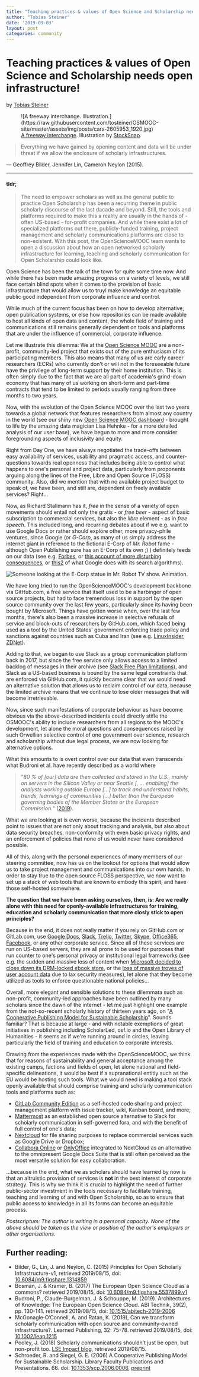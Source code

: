 ```yaml
---
title: "Teaching practices & values of Open Science and Scholarship needs open infrastructure!"
author: "Tobias Steiner"
date: '2019-09-03'
layout: post
categories: community
---
```



# Teaching practices & values of Open Science and Scholarship needs open infrastructure!

by [Tobias Steiner][osmoocpeople]

<figure>
  ![A freeway interchange. Illustration.](https://raw.githubusercontent.com/tosteiner/OSMOOC-site/master/assets/img/posts/cars-2605953_1920.jpg)
  <figcaption>
    <a href="https://pixabay.com/de/photos/2605953/">A freeway interchange</a>.
    Illustration by <a href="https://pixabay.com/de/users/StockSnap-894430/">StockSnap</a>.
  </figcaption>
</figure>

> Everything we have gained by opening content and data will be under threat if
> we allow the enclosure of scholarly infrastructures.

— Geoffrey Bilder, Jennifer Lin, Cameron Neylon (2015).

---

#### **tldr;**

> The need to empower scholars as well as the general public to practice Open
> Scholarship has been a recurring theme in public scholarly discourse of the
> last dacade and beyond. Still, the tools and platforms required to make this a
> reality are usually in the hands of - often US-based - for-profit companies.
> And while there exist a lot of specialized platforms out there, publicly-funded
> training, project management and scholarly communications platforms are close
> to non-existent. With this post, the OpenScienceMOOC team wants to open a
> discussion about how an open networked scholarly infrastructure for learning,
> teaching and scholarly communication for Open Scholarship could look like.

Open Science has been the talk of the town for quite some time now. And while there has been made amazing progress on a variety of levels, we still face certain blind spots when it comes to the provision of basic infrastructure that would allow us to truyl make knowledge an equitable public good independent from corporate influence and control.

While much of the current focus has been on how to develop alternative, open publication systems, or else how repositories can be made available to host all kinds of open data and content, the whole field of training and communications still remains generally dependent on tools and platforms that are under the influence of commercial, corporate influence.

Let me illustrate this dilemma: We at the [Open Science MOOC][opensciencemooc] are a non-profit, community-led project that exists out of the pure enthusiasm of its participating members. This also means that many of us are early career researchers (ECRs) who currently don't or will not in the foreseeable future have the privilege of long-term support by their home institution. This is often simply due to the fact that we are all part of academia's grind-down economy that has many of us working on short-term and part-time contracts that tend to be limited to periods usually ranging from three months to two years.

Now, with the evolution of the Open Science MOOC over the last two years towards a global network that features researchers from almost any country in the world (see our shiny new [Open Science MOOC dashboard][osmoocdashboard] - brought to life by the amazing data magician Lisa Hehnke - for a more detailed analysis of our user base), we have begun to more and more consider foregrounding aspects of inclusivity and equity.

Right from Day One, we have always negotiated the trade-offs between easy availability of services, usability and pragmatic access, and counter-questions towards real openness that includes being able to control what happens to one's personal and project data, particularly from proponents arguing along the lines of the Free, Libre and Open Source (FLOSS) community. Also, did we mention that with no available project budget to speak of, we have been, and still are, dependent on freely available services? Right...

Now, as Richard Stallmann has it, *free* in the sense of a variety of open movements should entail not only the gratis - or *free beer* - aspect of basic subscription to commercial services, but also the *libre* element  - as in *free speech*. This included long, and recurring debates about if we e.g. want to use Google Docs or rather should explore other, more privacy-phile ventures, since Google (or *G-Corp*, as many of us simply address the internet giant in
reference to the fictional E-Corp of *Mr. Robot* fame - although Open Publishing sure has an E-Corp of its own ;) ) definitely feeds on our data (see e.g. [Forbes][forbes], or [this account of more disturbing consequences][npr], or [this2][creativegood] of what Google does with its search algorithms).

![Someone looking at the E-Corp statue in Mr. Robot TV show. Animation.](https://raw.githubusercontent.com/tosteiner/OSMOOC-site/master/assets/img/posts/e-corp.gif)

We have long tried to run the OpenScienceMOOC's development backbone via GitHub.com, a free service that itself used to be a harbinger of open source projects, but had to face tremendous loss in support by the open source community over the last few years, particularly since its having been bought by Microsoft. Things have gotten worse when, over the last few months, there's also been a massive increase in selective refusals of service and block-outs of researchers by GitHub.com, which faced being used as a tool by the United States' government enforcing trade
policy and sanctions against countries such as Cuba and Iran (see e.g. [LinuxInsider][linuxinsider], [ZDNet][zdnet]).

Adding to that, we began to use Slack as a group communication platform back in 2017, but since the free service only allows access to a limited backlog of messages in their archive (see [Slack Free Plan limitations][slack]), and Slack as a US-based business is bound by the same legal constraints that are enforced via GitHub.com, it quickly became clear that we would need an alternative solution that allows us to reclaim control of our data, because the limited archive means that we continue to lose older messages that will become irretrievable.

Now, since such manifestations of corporate behaviour as have become obvious via the above-described incidents could directly stifle the OSMOOC's ability to include researchers from all regions to the MOOC's development, let alone the moral questions and consequences raised by such Orwellian selective control of one government over science, research and scholarship without due legal process, we are now looking for alternative options.

What this amounts to is overt control over our data that even transcends what Budroni et al. have recently described as a world where
> "*80 % of [our] data are then collected and stored in the U.S., mainly on servers in the Silicon Valley or near Seattle [, ... enabling] the analysts working outside Europe [...] to track and
understand habits, trends, learnings of communities [...] better than the European governing bodies of the Member States or the European Commission.*" ([2019][abitechdoi]).

What we are looking at is even worse, because the incidents described point to issues that are not only about tracking and analysis, but also about data security breaches, non-conformity with even basic privacy rights, and an enforcement of policies that none of us would never have considered possible.

All of this, along with the personal experiences of many members of our steering committee, now has us on the lookout for options that would allow us to take project management and communications into our own hands. In order to stay true
to the open source FLOSS perspective, we now want to set up a stack of web tools that are known to embody this spirit, and have those self-hosted somewhere.

**The question that we have been asking ourselves, then, is: Are we really alone with this need for openly-available infrastructures for training, education and scholarly communication that more closly stick to open principles?**

Because in the end, it does not really matter if you rely on GitHub.com or GitLab.com, use [Google Docs][hackernoon], [Slack][slackzdnet], [Trello][theintercept], [Twitter][twitterleak], [Skype][skypesurveillance], [Office365][office365ban], [Facebook][techtarget], or any other corporate service. Since all of these services are run on US-based servers, they are all prone to be used for purposes that run counter to one's personal privacy or institutional legal frameworks (see e.g. the sudden and massive loss of content when [Microsoft decided to close down its DRM-locked ebook store][msebookalypse], or the [loss of massive troves of user account data][wikipedia] due to lax security measures), let alone that they become utilized as tools to enforce questionable national policies...

Overall, more elegant and sensible solutions to these dilemmata such as non-profit, community-led approaches have been outlined by many scholars since the dawn of the internet - let me just highlight one example from the not-so-recent scholarly history of thirteen years ago, on "[A Cooperative Publishing Model for Sustainable Scholarship][schroedersiegel]". Sounds familiar? That is because at large - and with notable exemptions of great initiatives in publishing including ScholarLed, osf.io and the Open Library of Humanities - it seems as if we're running around in circles, leaving particularly the field of training and education to corporate interests.

Drawing from the experiences made with the OpenScienceMOOC, we think that for reasons of sustainability and general acceptance among the existing camps, factions and fields of open, let alone national and field-specific delineations, it would be best if a supranational entitiy such as the EU would be hosting such tools. What we would need is making a tool stack openly available that should comprise training and scholarly communication tools and platforms such as:

- [GitLab Community Edition][gitlab-ce] as a self-hosted code sharing and project management platform with issue tracker, wiki, Kanban board, and more;
- [Mattermost][mattermost] as an established open source alternative to Slack for scholarly communication in self-governed fora, and with the benefit of full control of one's data;
- [Nextcloud][nextcloud] for file sharing purposes to replace commercial services such as Google Drive or Dropbox;
- [Collabora Online][collabora-online] or [OnlyOffice][onlyoffice] integrated to NextCloud as an alternative to the omnipresent Google Docs Suite that is still often perceived as the most versatile solution for easy collaboration.

...because in the end, what we as scholars should have learned by now is that an altruistic provision of services is **not** in the best interest of corporate strategy. This is why we think it is crucial to highlight the need of further
public-sector investment in the tools necessary to facilitate training, teaching and learning of and with Open Scholarship, so as to ensure that public access to knowledge in all its forms can become an equitable process.

*Postscriptum: The author is writing in a personal capacity. None of the above should be taken as the view or position of the author's employers or other organisations.*

## Further reading:

- Bilder, G., Lin, J. and Neylon, C. (2015) Principles for Open Scholarly Infrastructure-v1,
  retrieved 2019/08/15, doi: [10.6084/m9.figshare.1314859][figsharedoi1]
- Bosman, J. & Kramer, B. (2017) The European Open Science Cloud as a commons? retrieved 2019/08/15, doi: [10.6084/m9.figshare.5537899.v1][figsharedoi2]
- Budroni, P., Claude-Burgelman, J. & Schouppe, M. (2019). Architectures of
  Knowledge: The European Open Science Cloud. ABI Technik, 39(2), pp. 130-141.
  retrieved 2019/08/15, doi: [10.1515/abitech-2019-2006][abitechdoi]
- McGonagle‐O’Connell, A. and Ratan, K. (2019), Can we transform scholarly
  communication with open source and community‐owned infrastructure?. Learned
  Publishing, 32: 75-78. retrieved 2019/08/15, doi: [10.1002/leap.1215][leapdoi]
- Pooley, J. (2018) Scholarly communications shouldn’t just be open, but non-profit too. [LSE Impact blog][lseiblink], retrieved 2019/08/15.
- Schroeder, R. and Siegel, G. E. (2006) A Cooperative Publishing Model for Sustainable Scholarship. Library Faculty Publications and Presentations. 66. doi: [10.1353/scp.2006.0006][schroedersiegeldoi], [preprint][schroedersiegel]

[collabora-online]: https://www.collaboraoffice.com/collabora-online/
[gitlab-ce]: https://gitlab.com/gitlab-org/gitlab-ce/
[mattermost]: https://www.mattermost.org/
[nextcloud]: https://nextcloud.com/
[onlyoffice]: https://www.onlyoffice.com/
[opensciencemooc]: https://opensciencemooc.eu/
[osmoocdashboard]: https://www.dataplanes.org/osmooc-dashboard/
[forbes]: https://www.forbes.com/sites/kateoflahertyuk/2019/08/01/warning-issued-over-google-chrome-ad-blocking-plans/#413dadce219a
[wikipedia]: https://en.wikipedia.org/wiki/List_of_data_breaches
[npr]: https://www.npr.org/2019/02/22/696949013/advertisers-abandon-youtube-over-concerns-that-pedophiles-lurk-in-comments-secti?t=1566209097077
[creativegood]: https://creativegood.com/blog/19/google-profits-from-pedophiles.html
[linuxinsider]: https://www.linuxinsider.com/story/86154.html
[zdnet]: https://www.zdnet.com/article/github-starts-blocking-developers-in-countries-facing-us-trade-sanctions/
[slack]: https://get.slack.help/hc/en-us/articles/115002422943-Message-file-storage-and-app-limits-on-the-Free-plan
[twitterleak]: https://techcrunch.com/2019/08/07/twitter-fesses-up-to-more-adtech-leaks/
[skypesurveillance]: https://www.vice.com/en_us/article/xweqbq/microsoft-contractors-listen-to-skype-calls
[office365ban]: https://arstechnica.com/information-technology/2019/07/germany-threatens-to-break-up-with-microsoft-office-again/
[msebookalypse]: https://www.wired.com/story/microsoft-ebook-apocalypse-drm/
[figsharedoi1]: https://doi.org/10.6084/m9.figshare.1314859
[abitechdoi]: https://doi.org/10.1515/abitech-2019-2006
[leapdoi]: https://doi.org/10.1002/leap.1215
[figsharedoi2]: https://doi.org/10.6084/m9.figshare.5537899.v1
[lseiblink]: https://blogs.lse.ac.uk/impactofsocialsciences/2017/08/15/scholarly-communications-shouldnt-just-be-open-but-non-profit-too/
[slackzdnet]: https://www.zdnet.com/article/slack-resets-passwords-for-1-of-its-users-because-of-2015-hack/
[hackernoon]: https://hackernoon.com/data-privacy-concerns-with-google-b946f2b7afea
[theintercept]: https://theintercept.com/2018/08/16/trello-board-uk-canada/
[techtarget]: https://searchsecurity.techtarget.com/news/252462588/A-recent-history-of-Facebook-security-and-privacy-issues
[schroedersiegel]: https://pdxscholar.library.pdx.edu/ulib_fac/66/
[schroedersiegeldoi]: https://doi.org/10.1353/scp.2006.0006
[osmoocpeople]: https://opensciencemooc.eu/people/
